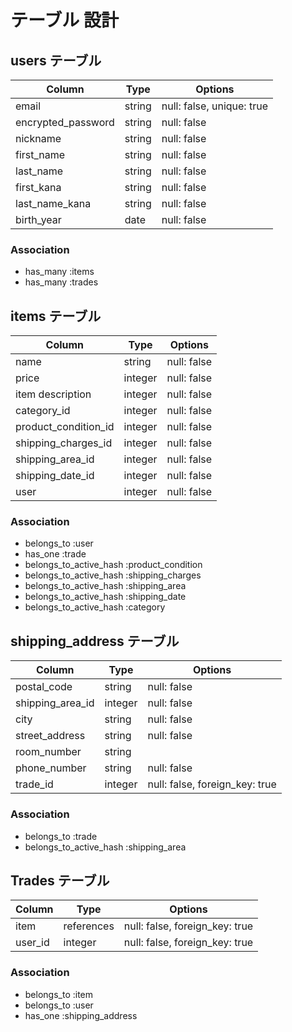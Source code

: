 # テーブル 設計

## users テーブル

| Column             | Type                  | Options                   |
|--------------------|-----------------------|---------------------------|
| email              | string                | null: false, unique: true |
| encrypted_password | string                | null: false               |
| nickname           | string                | null: false               |
| first_name         | string                | null: false               |
| last_name          | string                | null: false               |
| first_kana         | string                | null: false               |
| last_name_kana     | string                | null: false               |
| birth_year         | date                  | null: false               |

### Association

- has_many :items
- has_many :trades

## items テーブル

| Column               | Type    | Options     |
|----------------------|---------|-------------|
| name                 | string  | null: false |
| price                | integer | null: false |
| item description     | integer | null: false |
| category_id          | integer | null: false |
| product_condition_id | integer | null: false |
| shipping_charges_id  | integer | null: false |
| shipping_area_id     | integer | null: false |
| shipping_date_id     | integer | null: false |
| user                 | integer | null: false |

### Association

- belongs_to :user
- has_one :trade
- belongs_to_active_hash :product_condition
- belongs_to_active_hash :shipping_charges
- belongs_to_active_hash :shipping_area
- belongs_to_active_hash :shipping_date
- belongs_to_active_hash :category

## shipping_address テーブル

| Column            | Type    | Options                        |
|-------------------|---------|--------------------------------|
| postal_code       | string  | null: false                    |
| shipping_area_id  | integer | null: false                    |
| city              | string  | null: false                    |
| street_address    | string  | null: false                    |
| room_number       | string  |                                |
| phone_number      | string  | null: false                    |
| trade_id          | integer | null: false, foreign_key: true |

### Association

- belongs_to :trade
- belongs_to_active_hash :shipping_area

## Trades テーブル

| Column  | Type       | Options                        |
|---------|------------|--------------------------------|
| item    | references | null: false, foreign_key: true |
| user_id | integer    | null: false, foreign_key: true |

### Association

- belongs_to :item
- belongs_to :user
- has_one :shipping_address